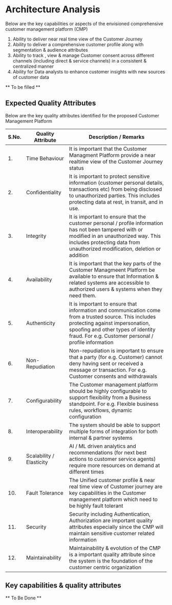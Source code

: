 # Architecture Analysis
Below are the key capabilities or aspects of the envisioned comprehensive customer management platform (CMP)

1. Ability to deliver near real time view of the Customer Journey
2. Ability to deliver a comprehensive customer profile along with segmentation & audience attributes
3. Ability to track , view & manage Customer consent across different channels (including direct & service channels) in a consistent & centralized manner
4. Ability for Data analysts to enhance customer insights with new sources of customer data

** To be filled **

## Expected Quality Attributes
Below are the key quality attributes identified for the proposed Customer Management Platform

| S.No. | Quality Attribute | Description / Remarks |
|---|---|---|
|1.| Time Behaviour | It is important that the Customer Managment Platform provide a near realtime view of the Customer Journey status|
|2.| Confidentiality | It is important to protect sensitive information (customer personal details, transactions etc) from being disclosed to unauthorized parties. This includes protecting data at rest, in transit, and in use.|
|3.| Integrity | It is important to ensure that the customer personal / profile information has not been tampered with or modified in an unauthorized way. This includes protecting data from unauthorized modification, deletion or addition|
|4.| Availability | It is important that the key parts of the Customer Managmeent Platform be available to ensure that Information & related systems are accessible to authorized users & systems when they need them.|
|5.| Authenticity | It is important to ensure that information and communication come from a trusted source. This includes protecting against impersonation, spoofing and other types of identity fraud. For e.g. Customer personal / profile information|
|6.| Non-Repudiation | Non-repudiation is important to ensure that a party (for e.g. Customer) cannot deny having sent or received a message or transaction. For e.g. Customer consents and withdrawals |
|7.| Configurability | The Customer management platform should be highly configurable to support flexibility from a Business standpoint. For e.g. Flexible business rules, workflows, dynamic configuration|
|8.| Interoperability | The system should be able to support multiple forms of integration for both internal & partner systems |
|9.| Scalability / Elasticity | AI / ML driven analytics and recommendations (for next best actions to customer service agents) require more resources on demand at different times |
|10.| Fault Tolerance | The Unified customer profile & near real time view of Customer journey are key capabilities in the Customer management platform which need to be highly fault tolerant|
|11.| Security | Security including Authentication, Authorization are important quality attributes especially since the CMP will maintain sensitive customer related information|
|12.| Maintainability  | Maintainability & evolution of the CMP is a important quality attribute since the system is the foundation of the customer centric organization|


## Key capabilities & quality attributes

** To Be Done **